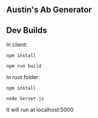 ## Austin's Ab Generator

## Dev Builds

In client: 

``` npm install ```

``` npm run build ```

In root folder:

``` npm install ```

``` node Server.js ```

It will run at localhost:5000
